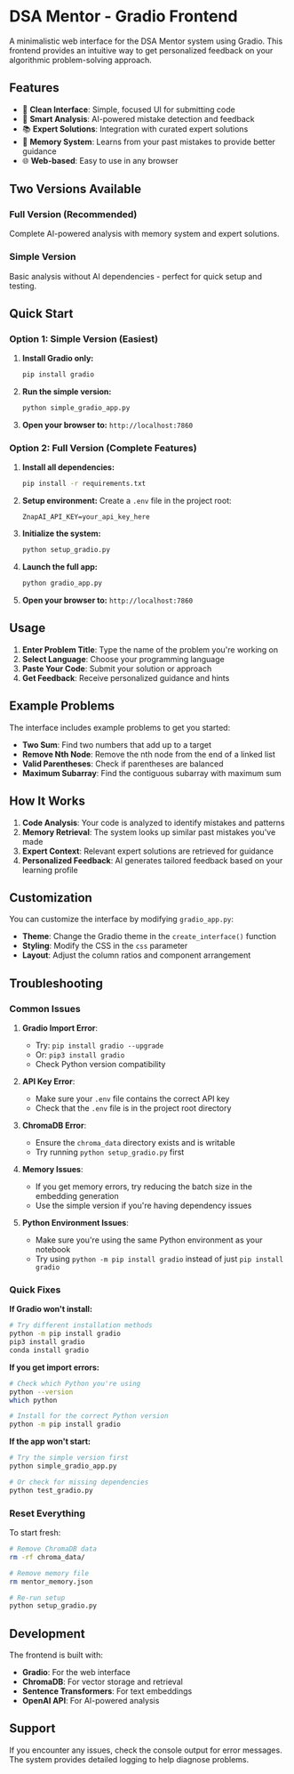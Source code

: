 # DSA Mentor - Gradio Frontend

A minimalistic web interface for the DSA Mentor system using Gradio. This frontend provides an intuitive way to get personalized feedback on your algorithmic problem-solving approach.

## Features

- 🎯 **Clean Interface**: Simple, focused UI for submitting code
- 🧠 **Smart Analysis**: AI-powered mistake detection and feedback
- 📚 **Expert Solutions**: Integration with curated expert solutions
- 🔄 **Memory System**: Learns from your past mistakes to provide better guidance
- 🌐 **Web-based**: Easy to use in any browser

## Two Versions Available

### Full Version (Recommended)
Complete AI-powered analysis with memory system and expert solutions.

### Simple Version
Basic analysis without AI dependencies - perfect for quick setup and testing.

## Quick Start

### Option 1: Simple Version (Easiest)

1. **Install Gradio only:**
   ```bash
   pip install gradio
   ```

2. **Run the simple version:**
   ```bash
   python simple_gradio_app.py
   ```

3. **Open your browser to:** `http://localhost:7860`

### Option 2: Full Version (Complete Features)

1. **Install all dependencies:**
   ```bash
   pip install -r requirements.txt
   ```

2. **Setup environment:**
   Create a `.env` file in the project root:
   ```env
   ZnapAI_API_KEY=your_api_key_here
   ```

3. **Initialize the system:**
   ```bash
   python setup_gradio.py
   ```

4. **Launch the full app:**
   ```bash
   python gradio_app.py
   ```

5. **Open your browser to:** `http://localhost:7860`

## Usage

1. **Enter Problem Title**: Type the name of the problem you're working on
2. **Select Language**: Choose your programming language
3. **Paste Your Code**: Submit your solution or approach
4. **Get Feedback**: Receive personalized guidance and hints

## Example Problems

The interface includes example problems to get you started:

- **Two Sum**: Find two numbers that add up to a target
- **Remove Nth Node**: Remove the nth node from the end of a linked list
- **Valid Parentheses**: Check if parentheses are balanced
- **Maximum Subarray**: Find the contiguous subarray with maximum sum

## How It Works

1. **Code Analysis**: Your code is analyzed to identify mistakes and patterns
2. **Memory Retrieval**: The system looks up similar past mistakes you've made
3. **Expert Context**: Relevant expert solutions are retrieved for guidance
4. **Personalized Feedback**: AI generates tailored feedback based on your learning profile

## Customization

You can customize the interface by modifying `gradio_app.py`:

- **Theme**: Change the Gradio theme in the `create_interface()` function
- **Styling**: Modify the CSS in the `css` parameter
- **Layout**: Adjust the column ratios and component arrangement

## Troubleshooting

### Common Issues

1. **Gradio Import Error**: 
   - Try: `pip install gradio --upgrade`
   - Or: `pip3 install gradio`
   - Check Python version compatibility

2. **API Key Error**: 
   - Make sure your `.env` file contains the correct API key
   - Check that the `.env` file is in the project root directory

3. **ChromaDB Error**: 
   - Ensure the `chroma_data` directory exists and is writable
   - Try running `python setup_gradio.py` first

4. **Memory Issues**: 
   - If you get memory errors, try reducing the batch size in the embedding generation
   - Use the simple version if you're having dependency issues

5. **Python Environment Issues**:
   - Make sure you're using the same Python environment as your notebook
   - Try using `python -m pip install gradio` instead of just `pip install gradio`

### Quick Fixes

**If Gradio won't install:**
```bash
# Try different installation methods
python -m pip install gradio
pip3 install gradio
conda install gradio
```

**If you get import errors:**
```bash
# Check which Python you're using
python --version
which python

# Install for the correct Python version
python -m pip install gradio
```

**If the app won't start:**
```bash
# Try the simple version first
python simple_gradio_app.py

# Or check for missing dependencies
python test_gradio.py
```

### Reset Everything

To start fresh:

```bash
# Remove ChromaDB data
rm -rf chroma_data/

# Remove memory file
rm mentor_memory.json

# Re-run setup
python setup_gradio.py
```

## Development

The frontend is built with:

- **Gradio**: For the web interface
- **ChromaDB**: For vector storage and retrieval
- **Sentence Transformers**: For text embeddings
- **OpenAI API**: For AI-powered analysis

## Support

If you encounter any issues, check the console output for error messages. The system provides detailed logging to help diagnose problems.
